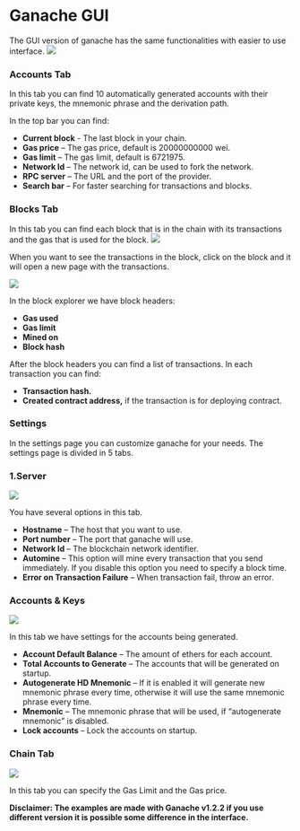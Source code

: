 # Ganache GUI
The GUI version of ganache has the same functionalities with easier to use interface.
![](/assets/ganache-truffle-images/ganache-gui.png)

### Accounts Tab
In this tab you can find 10 automatically generated accounts with their private keys, the mnemonic phrase and the derivation path. 

In the top bar you can find:
- **Current block** - The last block in your chain.
- **Gas price** – The gas price, default is 20000000000 wei.
- **Gas limit** – The gas limit, default is 6721975.
- **Network Id** – The network id, can be used to fork the network.
- **RPC server** – The URL and the port of the provider.
- **Search bar** – For faster searching for transactions and blocks.

### Blocks Tab
In this tab you can find each block that is in the chain with its transactions and the gas that is used for the block. 
![](/assets/ganache-truffle-images/ganache-gui-blocks.png)

When you want to see the transactions in the block, click on the block and it will open a new page with the transactions.

![](/assets/ganache-truffle-images/ganache-gui-block.png)

In the block explorer we have block headers:
- **Gas used**
- **Gas limit**
- **Mined on**
- **Block hash**

After the block headers you can find a list of transactions. 
In each transaction you can find:
- **Transaction hash.**
- **Created contract address,** if the transaction is for deploying contract.

### Settings
In the settings page you can customize ganache for your needs. The settings page is divided in 5 tabs.

### 1.Server
![](/assets/ganache-truffle-images/ganache-server-general.png)

You have several options in this tab.
- **Hostname** – The host that you want to use.
- **Port number** – The port that ganache will use.
- **Network Id** – The blockchain network identifier.
- **Automine** – This option will mine every transaction that you send immediately. If you disable this option you need to specify a block time.
- **Error on Transaction Failure** – When transaction fail, throw an error.

### Accounts & Keys
![](/assets/ganache-truffle-images/ganache-gui-settings-account-and-keys.png)

In this tab we have settings for the accounts being generated.
- **Account Default Balance** – The amount of ethers for each account.
- **Total Accounts to Generate** – The accounts that will be generated on startup.
- **Autogenerate HD Mnemonic** – If it is enabled it will generate new mnemonic phrase every time, otherwise it will use the same mnemonic phrase every time.
- **Mnemonic** – The mnemonic phrase that will be used, if “autogenerate mnemonic” is disabled.
- **Lock accounts** – Lock the accounts on startup.

### Chain Tab
![](/assets/ganache-truffle-images/ganache-gui-gas.png)

In this tab you can specify the Gas Limit and the Gas price.


**Disclaimer: The examples are made with Ganache v1.2.2 if you use different version it is possible some difference in the interface.**
